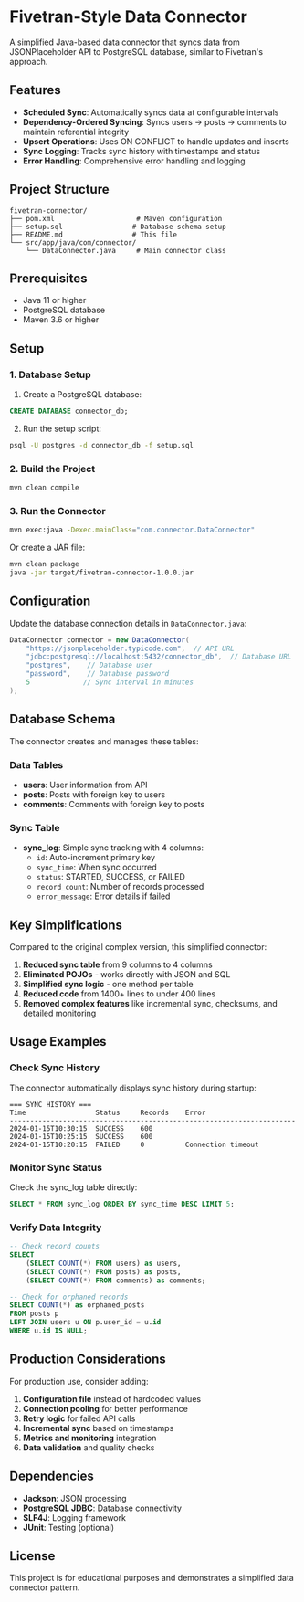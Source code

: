 # Fivetran-Style Data Connector

A simplified Java-based data connector that syncs data from JSONPlaceholder API to PostgreSQL database, similar to Fivetran's approach.

## Features

- **Scheduled Sync**: Automatically syncs data at configurable intervals
- **Dependency-Ordered Syncing**: Syncs users → posts → comments to maintain referential integrity
- **Upsert Operations**: Uses ON CONFLICT to handle updates and inserts
- **Sync Logging**: Tracks sync history with timestamps and status
- **Error Handling**: Comprehensive error handling and logging

## Project Structure

```
fivetran-connector/
├── pom.xml                    # Maven configuration
├── setup.sql                 # Database schema setup
├── README.md                 # This file
└── src/app/java/com/connector/
    └── DataConnector.java     # Main connector class
```

## Prerequisites

- Java 11 or higher
- PostgreSQL database
- Maven 3.6 or higher

## Setup

### 1. Database Setup

1. Create a PostgreSQL database:
```sql
CREATE DATABASE connector_db;
```

2. Run the setup script:
```bash
psql -U postgres -d connector_db -f setup.sql
```

### 2. Build the Project

```bash
mvn clean compile
```

### 3. Run the Connector

```bash
mvn exec:java -Dexec.mainClass="com.connector.DataConnector"
```

Or create a JAR file:
```bash
mvn clean package
java -jar target/fivetran-connector-1.0.0.jar
```

## Configuration

Update the database connection details in `DataConnector.java`:

```java
DataConnector connector = new DataConnector(
    "https://jsonplaceholder.typicode.com",  // API URL
    "jdbc:postgresql://localhost:5432/connector_db",  // Database URL
    "postgres",    // Database user
    "password",    // Database password
    5             // Sync interval in minutes
);
```

## Database Schema

The connector creates and manages these tables:

### Data Tables
- **users**: User information from API
- **posts**: Posts with foreign key to users
- **comments**: Comments with foreign key to posts

### Sync Table
- **sync_log**: Simple sync tracking with 4 columns:
  - `id`: Auto-increment primary key
  - `sync_time`: When sync occurred
  - `status`: STARTED, SUCCESS, or FAILED
  - `record_count`: Number of records processed
  - `error_message`: Error details if failed

## Key Simplifications

Compared to the original complex version, this simplified connector:

1. **Reduced sync table** from 9 columns to 4 columns
2. **Eliminated POJOs** - works directly with JSON and SQL
3. **Simplified sync logic** - one method per table
4. **Reduced code** from 1400+ lines to under 400 lines
5. **Removed complex features** like incremental sync, checksums, and detailed monitoring

## Usage Examples

### Check Sync History
The connector automatically displays sync history during startup:

```
=== SYNC HISTORY ===
Time                 Status     Records    Error
----------------------------------------------------------------------
2024-01-15T10:30:15  SUCCESS    600        
2024-01-15T10:25:15  SUCCESS    600        
2024-01-15T10:20:15  FAILED     0          Connection timeout
```

### Monitor Sync Status
Check the sync_log table directly:

```sql
SELECT * FROM sync_log ORDER BY sync_time DESC LIMIT 5;
```

### Verify Data Integrity
```sql
-- Check record counts
SELECT 
    (SELECT COUNT(*) FROM users) as users,
    (SELECT COUNT(*) FROM posts) as posts,
    (SELECT COUNT(*) FROM comments) as comments;

-- Check for orphaned records
SELECT COUNT(*) as orphaned_posts 
FROM posts p 
LEFT JOIN users u ON p.user_id = u.id 
WHERE u.id IS NULL;
```

## Production Considerations

For production use, consider adding:

1. **Configuration file** instead of hardcoded values
2. **Connection pooling** for better performance
3. **Retry logic** for failed API calls
4. **Incremental sync** based on timestamps
5. **Metrics and monitoring** integration
6. **Data validation** and quality checks

## Dependencies

- **Jackson**: JSON processing
- **PostgreSQL JDBC**: Database connectivity
- **SLF4J**: Logging framework
- **JUnit**: Testing (optional)

## License

This project is for educational purposes and demonstrates a simplified data connector pattern.
